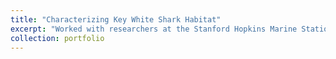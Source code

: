 ```yaml
---
title: "Characterizing Key White Shark Habitat"
excerpt: "Worked with researchers at the Stanford Hopkins Marine Station to analyze novel white shark Pop-up Satellite Tag (PSAT) data tracking and performed in-situ sampling of oceanography in the region. Our results suggest that the core of anticyclonic eddies, peripheries of cyclonic eddies, and seamounts are structuring vibrant mesopelagic communities in the area, attracting white sharks in a similar way to the well-known White Shark Cafe. <br/><img src='/images/ws_hawaii.png'>"
collection: portfolio
---
```

